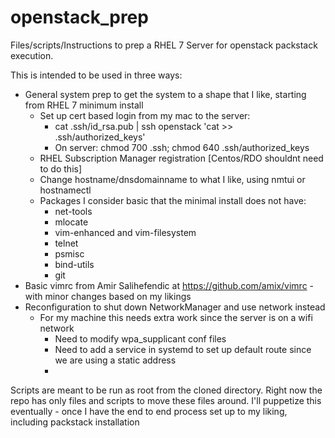 openstack_prep
==============

Files/scripts/Instructions to prep a RHEL 7 Server for openstack packstack execution.

This is intended to be used in three ways:
   - General system prep to get the system to a shape that I like, starting from RHEL 7 minimum install
      - Set up cert based login from my mac to the server:
         - cat .ssh/id_rsa.pub | ssh openstack 'cat >> .ssh/authorized_keys'
         - On server: chmod 700 .ssh; chmod 640 .ssh/authorized_keys
      - RHEL Subscription Manager registration [Centos/RDO shouldnt need to do this]
      - Change hostname/dnsdomainname to what I like, using nmtui or hostnamectl
      - Packages I consider basic that the minimal install does not have:
        - net-tools
        - mlocate
        - vim-enhanced and vim-filesystem
        - telnet
        - psmisc
        - bind-utils
        - git
   - Basic vimrc from Amir Salihefendic at https://github.com/amix/vimrc - with minor changes based on my likings
   - Reconfiguration to shut down NetworkManager and use network instead
      - For my machine this needs extra work since the server is on a wifi network
         - Need to modify wpa_supplicant conf files
         - Need to add a service in systemd to set up default route since we are using a static address
         - 
Scripts are meant to be run as root from the cloned directory.   Right now the repo has only files and scripts to move these files around. I'll puppetize this eventually - once I have the end to end process set up to my liking, including packstack installation

